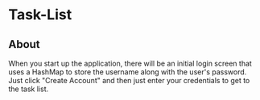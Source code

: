 # Task-List

## About
When you start up the application, there will be an initial login screen that uses a HashMap to store the username along with the user's password. Just click "Create Account" and then just enter your credentials to get to the task list.
